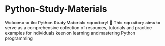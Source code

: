 # Python-Study-Materials
Welcome to the Python Study Materials repository! 🐍 This repository aims to serve as a comprehensive collection of resources, tutorials and practice examples for individuals keen on learning and mastering Python programming
